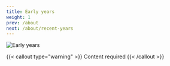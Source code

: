 ```yaml
---
title: Early years
weight: 1
prev: /about
next: /about/recent-years
---
```


![Early years](https://placehold.co/800x400?text=Early+years)

{{< callout type="warning" >}}
  Content required
{{< /callout >}}
